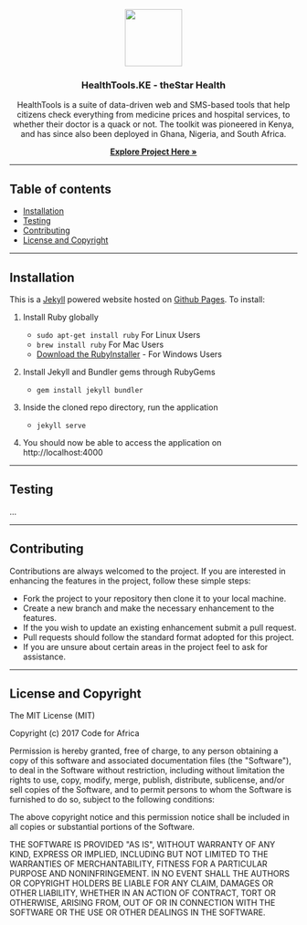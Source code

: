 <p align="center">
  <a href="http://health.the-star.co.ke" target="_blank">
    <img src="/img/logo.png" height=100>
  </a>
</p>

<h3 align="center">HealthTools.KE - theStar Health</h3>

<p align="center">HealthTools is a suite of data-driven web and SMS-based tools that help citizens check everything from medicine prices and hospital services, to whether their doctor is a quack or not. The toolkit was pioneered in Kenya, and has since also been deployed in Ghana, Nigeria, and South Africa.</p>

<p align="center"><a href="http://health.the-star.co.ke" target="_blank"><strong>Explore Project Here &raquo;</strong></a></p>

---

## Table of contents

- [Installation](#installation)
- [Testing](#testing)
- [Contributing](#contributing)
- [License and Copyright](#license-and-copyright)

---

## Installation

This is a [Jekyll](https://jekyllrb.com) powered website hosted on [Github Pages](https://pages.github.com/). To install:

1. Install Ruby globally
    - `sudo apt-get install ruby` For Linux Users
    - `brew install ruby` For Mac Users 
    - <a href="https://rubyinstaller.org/">Download the RubyInstaller</a> - For Windows Users

2. Install Jekyll and Bundler gems through RubyGems
    - `gem install jekyll bundler`

3. Inside the cloned repo directory, run the application
    - `jekyll serve`
 
4. You should now be able to access the application on http://localhost:4000

---

## Testing

<!-- TODO: Needs improvement -->

...

---

## Contributing

Contributions are always welcomed to the project. If you are interested in enhancing the features in the project, follow these simple steps:
 * Fork the project to your repository then clone it to your local machine.
 * Create a new branch and make the necessary enhancement to the features.
 * If the you wish to update an existing enhancement submit a pull request.
 * Pull requests should follow the standard format adopted for this project.
 * If you are unsure about certain areas in the project feel to ask for assistance.

---

## License and Copyright

The MIT License (MIT)

Copyright (c) 2017 Code for Africa

Permission is hereby granted, free of charge, to any person obtaining a copy
of this software and associated documentation files (the "Software"), to deal
in the Software without restriction, including without limitation the rights
to use, copy, modify, merge, publish, distribute, sublicense, and/or sell
copies of the Software, and to permit persons to whom the Software is
furnished to do so, subject to the following conditions:

The above copyright notice and this permission notice shall be included in
all copies or substantial portions of the Software.

THE SOFTWARE IS PROVIDED "AS IS", WITHOUT WARRANTY OF ANY KIND, EXPRESS OR
IMPLIED, INCLUDING BUT NOT LIMITED TO THE WARRANTIES OF MERCHANTABILITY,
FITNESS FOR A PARTICULAR PURPOSE AND NONINFRINGEMENT. IN NO EVENT SHALL THE
AUTHORS OR COPYRIGHT HOLDERS BE LIABLE FOR ANY CLAIM, DAMAGES OR OTHER
LIABILITY, WHETHER IN AN ACTION OF CONTRACT, TORT OR OTHERWISE, ARISING FROM,
OUT OF OR IN CONNECTION WITH THE SOFTWARE OR THE USE OR OTHER DEALINGS IN
THE SOFTWARE.
